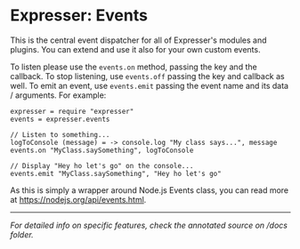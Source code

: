 # Expresser: Events

This is the central event dispatcher for all of Expresser's modules and plugins. You can extend and use it
also for your own custom events.

To listen please use the `events.on` method, passing the key and the callback. To stop listening,
use `events.off` passing the key and callback as well. To emit an event, use `events.emit` passing the
event name and its data / arguments. For example:

    expresser = require "expresser"
    events = expresser.events
    
    // Listen to something...
    logToConsole (message) = -> console.log "My class says...", message
    events.on "MyClass.saySomething", logToConsole
    
    // Display "Hey ho let's go" on the console...
    events.emit "MyClass.saySomething", "Hey ho let's go"
    
    

As this is simply a wrapper around Node.js Events class, you can read more at https://nodejs.org/api/events.html.

---

*For detailed info on specific features, check the annotated source on /docs folder.*
